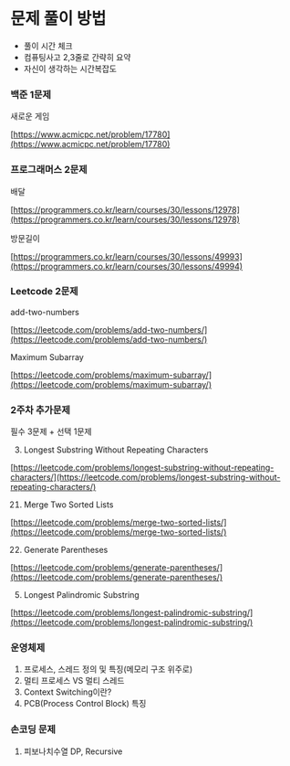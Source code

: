 # 문제 풀이 방법

- 풀이 시간 체크
- 컴퓨팅사고 2,3줄로 간략히 요약
- 자신이 생각하는 시간복잡도

### 백준 1문제

새로운 게임 

[https://www.acmicpc.net/problem/17780](https://www.acmicpc.net/problem/17780)

### 프로그래머스 2문제

배달

[https://programmers.co.kr/learn/courses/30/lessons/12978](https://programmers.co.kr/learn/courses/30/lessons/12978)

방문길이

[https://programmers.co.kr/learn/courses/30/lessons/49993](https://programmers.co.kr/learn/courses/30/lessons/49994)

### Leetcode 2문제

add-two-numbers

[https://leetcode.com/problems/add-two-numbers/](https://leetcode.com/problems/add-two-numbers/)

Maximum Subarray

[https://leetcode.com/problems/maximum-subarray/](https://leetcode.com/problems/maximum-subarray/)

### 2주차 추가문제 

필수 3문제 + 선택 1문제

3. Longest Substring Without Repeating Characters

[https://leetcode.com/problems/longest-substring-without-repeating-characters/](https://leetcode.com/problems/longest-substring-without-repeating-characters/)

21. Merge Two Sorted Lists

[https://leetcode.com/problems/merge-two-sorted-lists/](https://leetcode.com/problems/merge-two-sorted-lists/)

22. Generate Parentheses

[https://leetcode.com/problems/generate-parentheses/](https://leetcode.com/problems/generate-parentheses/)

5. Longest Palindromic Substring

[https://leetcode.com/problems/longest-palindromic-substring/](https://leetcode.com/problems/longest-palindromic-substring/)

### 운영체제

1. 프로세스, 스레드 정의 및 특징(메모리 구조 위주로)
2. 멀티 프로세스 VS 멀티 스레드
3. Context Switching이란?
4. PCB(Process Control Block) 특징

### 손코딩 문제

1. 피보나치수열 DP, Recursive 
